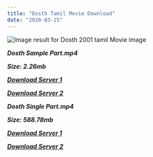 ```yaml
---
title: "Dosth Tamil Movie Download"
date: "2020-03-25"
---
```


![Image result for Dosth   2001 tamil Movie image](https://upload.wikimedia.org/wikipedia/en/2/27/Poster_of_Dosth.jpg)

**_Dosth Sample Part.mp4_**

**_Size: 2.26mb_**

  

**_[Download Server 1](http://b7.wetransfer.vip/files/Tamil{1299f9f5e3b2d69cf2543eed9032a99b1b0ad17e14bffebc066fcf7d2dcb313c}20Movies/Tamil{1299f9f5e3b2d69cf2543eed9032a99b1b0ad17e14bffebc066fcf7d2dcb313c}20Recent{1299f9f5e3b2d69cf2543eed9032a99b1b0ad17e14bffebc066fcf7d2dcb313c}20Movies/Dosth{1299f9f5e3b2d69cf2543eed9032a99b1b0ad17e14bffebc066fcf7d2dcb313c}20(2001)/Dosth{1299f9f5e3b2d69cf2543eed9032a99b1b0ad17e14bffebc066fcf7d2dcb313c}20HDRip/Dosth{1299f9f5e3b2d69cf2543eed9032a99b1b0ad17e14bffebc066fcf7d2dcb313c}20(2001){1299f9f5e3b2d69cf2543eed9032a99b1b0ad17e14bffebc066fcf7d2dcb313c}20Sample{1299f9f5e3b2d69cf2543eed9032a99b1b0ad17e14bffebc066fcf7d2dcb313c}20(640x360).mp4)_**

  

**_[Download Server 2](http://b7.wetransfer.vip/files/Tamil{1299f9f5e3b2d69cf2543eed9032a99b1b0ad17e14bffebc066fcf7d2dcb313c}20Movies/Tamil{1299f9f5e3b2d69cf2543eed9032a99b1b0ad17e14bffebc066fcf7d2dcb313c}20Recent{1299f9f5e3b2d69cf2543eed9032a99b1b0ad17e14bffebc066fcf7d2dcb313c}20Movies/Dosth{1299f9f5e3b2d69cf2543eed9032a99b1b0ad17e14bffebc066fcf7d2dcb313c}20(2001)/Dosth{1299f9f5e3b2d69cf2543eed9032a99b1b0ad17e14bffebc066fcf7d2dcb313c}20HDRip/Dosth{1299f9f5e3b2d69cf2543eed9032a99b1b0ad17e14bffebc066fcf7d2dcb313c}20(2001){1299f9f5e3b2d69cf2543eed9032a99b1b0ad17e14bffebc066fcf7d2dcb313c}20Sample{1299f9f5e3b2d69cf2543eed9032a99b1b0ad17e14bffebc066fcf7d2dcb313c}20(640x360).mp4)_**

  

  

**_Dosth Single Part.mp4_**

**_Size: 588.78mb_**

  

**_[Download Server 1](http://b7.wetransfer.vip/files/Tamil{1299f9f5e3b2d69cf2543eed9032a99b1b0ad17e14bffebc066fcf7d2dcb313c}20Movies/Tamil{1299f9f5e3b2d69cf2543eed9032a99b1b0ad17e14bffebc066fcf7d2dcb313c}20Recent{1299f9f5e3b2d69cf2543eed9032a99b1b0ad17e14bffebc066fcf7d2dcb313c}20Movies/Dosth{1299f9f5e3b2d69cf2543eed9032a99b1b0ad17e14bffebc066fcf7d2dcb313c}20(2001)/Dosth{1299f9f5e3b2d69cf2543eed9032a99b1b0ad17e14bffebc066fcf7d2dcb313c}20HDRip/Dosth{1299f9f5e3b2d69cf2543eed9032a99b1b0ad17e14bffebc066fcf7d2dcb313c}20(2001){1299f9f5e3b2d69cf2543eed9032a99b1b0ad17e14bffebc066fcf7d2dcb313c}20Single{1299f9f5e3b2d69cf2543eed9032a99b1b0ad17e14bffebc066fcf7d2dcb313c}20Part{1299f9f5e3b2d69cf2543eed9032a99b1b0ad17e14bffebc066fcf7d2dcb313c}20(640x360).mp4)_**

  

**_[Download Server 2](http://b7.wetransfer.vip/files/Tamil{1299f9f5e3b2d69cf2543eed9032a99b1b0ad17e14bffebc066fcf7d2dcb313c}20Movies/Tamil{1299f9f5e3b2d69cf2543eed9032a99b1b0ad17e14bffebc066fcf7d2dcb313c}20Recent{1299f9f5e3b2d69cf2543eed9032a99b1b0ad17e14bffebc066fcf7d2dcb313c}20Movies/Dosth{1299f9f5e3b2d69cf2543eed9032a99b1b0ad17e14bffebc066fcf7d2dcb313c}20(2001)/Dosth{1299f9f5e3b2d69cf2543eed9032a99b1b0ad17e14bffebc066fcf7d2dcb313c}20HDRip/Dosth{1299f9f5e3b2d69cf2543eed9032a99b1b0ad17e14bffebc066fcf7d2dcb313c}20(2001){1299f9f5e3b2d69cf2543eed9032a99b1b0ad17e14bffebc066fcf7d2dcb313c}20Single{1299f9f5e3b2d69cf2543eed9032a99b1b0ad17e14bffebc066fcf7d2dcb313c}20Part{1299f9f5e3b2d69cf2543eed9032a99b1b0ad17e14bffebc066fcf7d2dcb313c}20(640x360).mp4)_**
